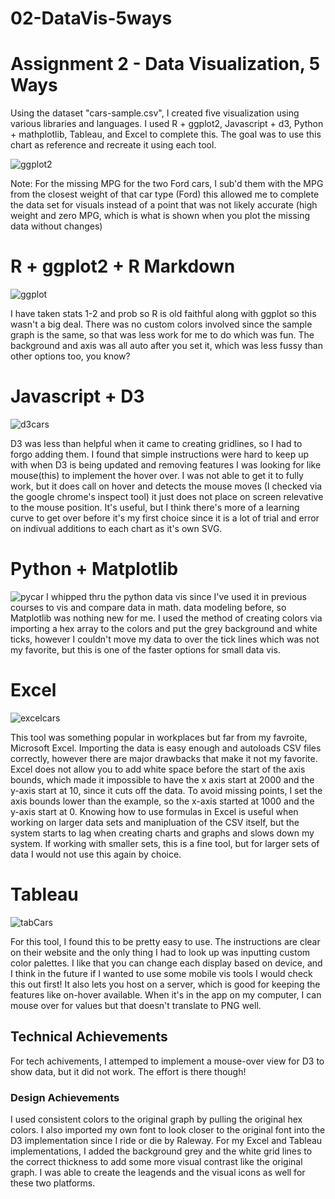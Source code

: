 # 02-DataVis-5ways

# Assignment 2 - Data Visualization, 5 Ways

Using the dataset "cars-sample.csv", I created five visualization using various libraries and languages. I used R + ggplot2, Javascript + d3, Python + mathplotlib, Tableau, and Excel to complete this. The goal was to use this chart as reference and recreate it using each tool.

![ggplot2](img/ggplot2.png)

Note: For the missing MPG for the two Ford cars, I sub'd them with the MPG from the closest weight of that car type (Ford) this allowed me to complete the data set for visuals instead of a point that was not likely accurate (high weight and zero MPG, which is what is shown when you plot the missing data without changes)

# R + ggplot2 + R Markdown

![ggplot](img/carsRplot.png)

I have taken stats 1-2 and prob so R is old faithful along with ggplot so this wasn't a big deal. There was no custom colors involved since the sample graph is the same, so that was less work for me to do which was fun. The background and axis was all auto after you set it, which was less fussy than other options too, you know?

# Javascript + D3

![d3cars](img/carsD3.png)

D3 was less than helpful when it came to creating gridlines, so I had to forgo adding them. I found that simple instructions were hard to keep up with when D3 is being updated and removing features I was looking for like mouse(this) to implement the hover over. I was not able to get it to fully work, but it does call on hover and detects the mouse moves (I checked via the google chrome's inspect tool) it just does not place on screen relevative to the mouse position. It's useful, but I think there's more of a learning curve to get over before it's my first choice since it is a lot of trial and error on indivual additions to each chart as it's own SVG.

# Python + Matplotlib

![pycar](img/pythoncar.png)
I whipped thru the python data vis since I've used it in previous courses to vis and compare data in math. data modeling before, so Matplotlib was nothing new for me. I used the method of creating colors via importing a hex array to the colors and put the grey background and white ticks, however I couldn't move my data to over the tick lines which was not my favorite, but this is one of the faster options for small data vis.

# Excel

![excelcars](img/excelcars.png)

This tool was something popular in workplaces but far from my favroite, Microsoft Excel. Importing the data is easy enough and autoloads CSV files correctly, however there are major drawbacks that make it not my favorite. Excel does not allow you to add white space before the start of the axis bounds, which made it impossible to have the x axis start at 2000 and the y-axis start at 10, since it cuts off the data. To avoid missing points, I set the axis bounds lower than the example, so the x-axis started at 1000 and the y-axis start at 0. Knowing how to use formulas in Excel is useful when working on larger data sets and manipluation of the CSV itself, but the system starts to lag when creating charts and graphs and slows down my system. If working with smaller sets, this is a fine tool, but for larger sets of data I would not use this again by choice.

# Tableau

![tabCars](img/carsTableau.png)

For this tool, I found this to be pretty easy to use. The instructions are clear on their website and the only thing I had to look up was inputting custom color palettes. I like that you can change each display based on device, and I think in the future if I wanted to use some mobile vis tools I would check this out first! It also lets you host on a server, which is good for keeping the features like on-hover available. When it's in the app on my computer, I can mouse over for values but that doesn't translate to PNG well.

## Technical Achievements

For tech achivements, I attemped to implement a mouse-over view for D3 to show data, but it did not work. The effort is there though!

### Design Achievements

I used consistent colors to the original graph by pulling the original hex colors. I also imported my own font to look closer to the original font into the D3 implementation since I ride or die by Raleway. For my Excel and Tableau implementations, I added the background grey and the white grid lines to the correct thickness to add some more visual contrast like the original graph. I was able to create the leagends and the visual icons as well for these two platforms.
